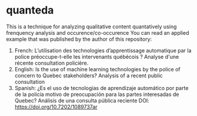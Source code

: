 # quanteda
This is a technique for analyzing qualitative content quantatively using frenquency analysis and occurence/co-occurence
You can read an applied example that was published by the author of this repository: 
1. French: L’utilisation des technologies d’apprentissage automatique par la police préoccupe-t-elle les intervenants québécois ? Analyse d'une récente consultation policière.
2. English: Is the use of machine learning technologies by the police of concern to Quebec stakeholders? Analysis of a recent public consultation
3. Spanish: ¿Es el uso de tecnologías de aprendizaje automático por parte de la policía motivo de preocupación para las partes interesadas de Quebec? Análisis de una consulta pública reciente
DOI: https://doi.org/10.7202/1089737ar
